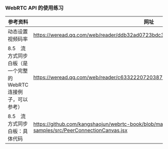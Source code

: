 ### WebRTC API 的使用练习

参考资料 | 网址
--- | ---
动态设置视频码率 | https://weread.qq.com/web/reader/ddb32ad0723bdc35ddbf6abkc45328f0274c45147dee704
8.5　流方式同步白板（是一个完整的WebRTC连接例子，可以参考） | https://weread.qq.com/web/reader/c633222072038782c637ccckc0c320a0232c0c7c76d365a
8.5　流方式同步白板：具体代码 | https://github.com/kangshaojun/webrtc-book/blob/master/h5-samples/src/PeerConnectionCanvas.jsx
